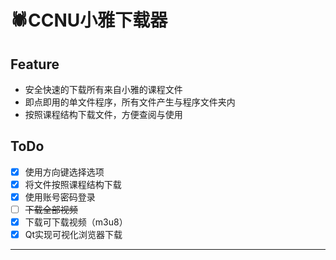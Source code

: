 # 🕷️CCNU小雅下载器

## Feature

- 安全快速的下载所有来自小雅的课程文件
- 即点即用的单文件程序，所有文件产生与程序文件夹内
- 按照课程结构下载文件，方便查阅与使用

## ToDo

- [x] 使用方向键选择选项
- [x] 将文件按照课程结构下载
- [x] 使用账号密码登录
- [ ] ~~下载全部视频~~
- [x] 下载可下载视频（m3u8）
- [x] Qt实现可视化浏览器下载

-----------------------
